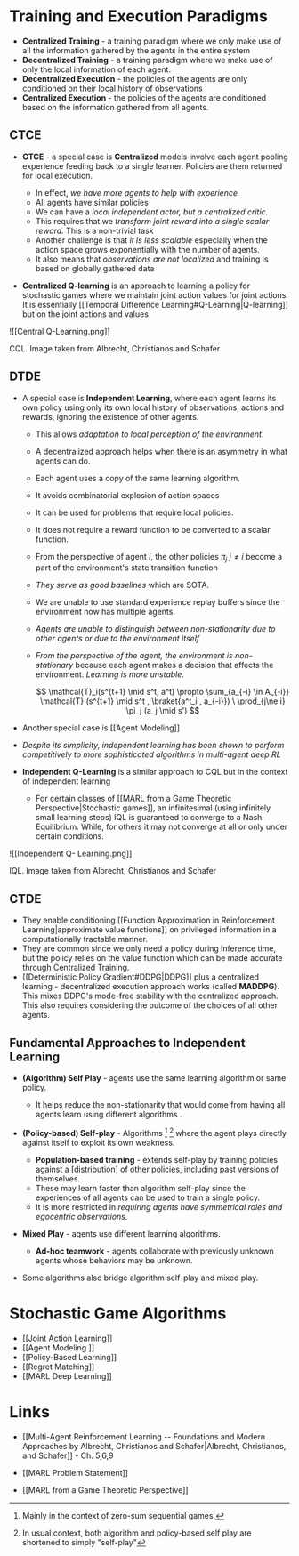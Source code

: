 # Training and Execution Paradigms 
* **Centralized Training** - a training paradigm where we only make use of  all the information gathered by the agents in the entire system 
* **Decentralized Training** - a training paradigm where we make use of only the local information of each agent. 
* **Decentralized Execution** - the policies of the agents are only conditioned on their local history of observations 
* **Centralized Execution** - the policies of the agents are conditioned based on the information gathered from all agents. 

## CTCE 
* **CTCE** - a special case is **Centralized** models involve each agent pooling experience feeding back to a single learner. Policies are them returned for local execution. 
	* In effect, *we have more agents to help with experience* 
	* All agents have similar policies 
	* We can have a *local independent actor, but a centralized critic*. 
	* This requires that we *transform joint reward into a single scalar reward.* This is a non-trivial task
	* Another challenge is that *it is less scalable* especially when the action space grows exponentially with the number of agents. 
	* It also means that *observations are not localized* and training is based on globally gathered data 


* **Centralized Q-learning** is an approach to learning a policy for stochastic games where we maintain joint action values for joint actions.  It is essentially [[Temporal Difference Learning#Q-Learning|Q-learning]] but on the joint actions and values 

![[Central Q-Learning.png]]
<figcaption> CQL. Image taken from Albrecht, Christianos and Schafer</figcaption>


## DTDE
* A special case is **Independent Learning**, where each agent learns its own policy using only its own local history of observations, actions and rewards, ignoring the existence of other agents.  
	* This allows *adaptation to local perception of the environment*. 
	* A decentralized approach helps when there is an asymmetry in what agents can do. 
	* Each agent uses a copy of the same learning algorithm. 
	* It avoids combinatorial explosion of action spaces 
	* It can be used for problems that require local policies. 
	* It does not require a reward function to be converted to a scalar function. 
	* From the perspective of agent $i$, the other policies $\pi_j$ $j\ne i$ become a part of the environment's state transition function 
	* *They serve as good baselines* which are SOTA. 
	* We are unable to use standard experience replay buffers since the environment now has multiple agents. 
	* *Agents are unable to distinguish between non-stationarity due to other agents or due to the environment itself*
	* *From the perspective of the agent, the environment is non-stationary* because each agent makes a decision that affects the environment. *Learning is more unstable*.
	  
	  $$
	  \mathcal{T}_i(s^{t+1} \mid s^t, a^t) \propto \sum_{a_{-i} \in A_{-i}} \mathcal{T} (s^{t+1} \mid s^t , \braket{a^t_i , a_{-i}}) \ \prod_{j\ne i} \pi_j (a_j \mid s')
	  $$
* Another special case is [[Agent Modeling]]
* *Despite its simplicity, independent learning has been shown to perform competitively to more sophisticated algorithms in multi-agent deep RL*

* **Independent Q-Learning** is a similar approach to CQL but in the context of independent learning 
	* For certain classes of [[MARL from a Game Theoretic Perspective|Stochastic games]], an infinitesimal (using infinitely small learning steps) IQL is guaranteed to converge to a Nash Equilibrium. While, for others it may not converge at all or only under certain conditions. 

![[Independent Q- Learning.png]]
<figcaption> IQL. Image taken from Albrecht, Christianos and Schafer</figcaption>

## CTDE 
* They enable conditioning [[Function Approximation in Reinforcement Learning|approximate value functions]] on privileged information in a computationally tractable manner. 
* They are common since we only need a policy during inference time, but the policy relies on the value function which can be made accurate through Centralized Training. 
* [[Deterministic Policy Gradient#DDPG|DDPG]] plus a centralized learning - decentralized execution approach works (called **MADDPG**). This mixes DDPG's mode-free stability with the centralized approach. This also requires considering the outcome of the choices of all other agents. 

## Fundamental Approaches  to Independent Learning 
* **(Algorithm) Self Play** - agents use the same learning algorithm or same policy. 
	* It helps reduce the non-stationarity that would come from having all agents learn using different algorithms . 
* **(Policy-based) Self-play** -  Algorithms [^self_play] [^self_play_2]  where the agent plays directly against itself to exploit its own weakness. 
	* **Population-based training** - extends self-play by training policies against a [distribution] of other policies, including past versions of themselves. 
	* These may learn faster than algorithm self-play since the experiences of all agents can be used to train a single policy. 
	* It is more restricted in *requiring agents have symmetrical roles and egocentric observations*. 

* **Mixed Play** - agents use different learning algorithms. 
	* **Ad-hoc teamwork** - agents collaborate with previously unknown agents whose behaviors may be unknown. 

* Some algorithms also bridge algorithm self-play and mixed play. 

[^self_play]: Mainly in the context of zero-sum sequential games. 
[^self_play_2]: In usual context, both algorithm and policy-based self play are shortened to simply "self-play"

# Stochastic Game Algorithms 
* [[Joint Action Learning]]
* [[Agent Modeling ]]
* [[Policy-Based Learning]]
* [[Regret Matching]]
* [[MARL Deep Learning]]


# Links 
* [[Multi-Agent Reinforcement Learning -- Foundations and Modern Approaches by Albrecht, Christianos and Schafer|Albrecht, Christianos, and Schafer]] - Ch. 5,6,9 

* [[MARL Problem Statement]]
* [[MARL from a Game Theoretic Perspective]]